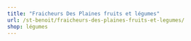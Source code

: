 ```yaml
---
title: "Fraicheurs Des Plaines fruits et légumes"
url: /st-benoit/fraicheurs-des-plaines-fruits-et-legumes/
shop: légumes
---
```

